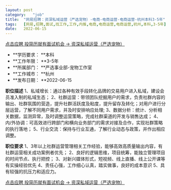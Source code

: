 ```yaml
---
layout:	post
category:	"job"
title:	"网易招聘：资深私域运营（严选宠物）-电商-电商运营-电商运营-杭州本科3-5年"
tags:	[网易,招聘,面试,找工作,工作,内推,电商,电商运营,电商运营,杭州,本科,3-5年]
date:	2022-06-15
---
```


[点击应聘 投简历就有面试机会 -> 资深私域运营（严选宠物）](http://mobile.bole.netease.com/bole/boleDetail?id=37866&employeeId=346f03c3cda5f04c&key=all)



- **学历要求： **本科
- **工作年限： **3-5年
- **所属部门： **严选事业部-宠物工作室
- **工作城市： **杭州
- **发布日期： **2022-06-15



**职位描述**
1、私域增长：通过各种有效手段转化品牌的交易用户进入私域，建设会员准入制的私域生态；
2、社群运营：带领团队挖掘用户的需求，负责社群内容的输出、社群氛围的营造，提升社群活跃度及粘度，提升留存及转化；对用户进行分层运营，了解不同用户需求，并及时安排响应处理;
3、数据分析：统计、分析相关数据，监测异常，及时调整运营策略，完成社群渠道的开发与销售达成；
4、内/外协调：可高效进行跨部门和横向业务部门的需求对接及合作，实现社群策略的执行落地；
5、行业交流：保持与行业互通，了解行业动态与政策，并作出相应调整。



**职位要求**
1、3年以上社群运营管理相关工作经验，能够高效高质量输出内容，有社群运营相关成功案例者优先；
2、良好的逻辑思维，项目统筹，能独立管理项目的时间节点、执行把控；
3、对新兴媒体形式，短视频、线上直播、线上公开课等有实操经验优先
4、责任心强，工作细心认真，踏实做事，良好的成本意识
5、具有较强的抗压力和适应力。



[点击应聘 投简历就有面试机会 -> 资深私域运营（严选宠物）](http://mobile.bole.netease.com/bole/boleDetail?id=37866&employeeId=346f03c3cda5f04c&key=all)